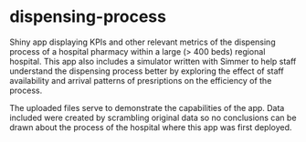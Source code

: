 # dispensing-process
Shiny app displaying KPIs and other relevant metrics of the dispensing process of a hospital pharmacy within a large (> 400 beds) regional hospital. This app also includes a simulator written with Simmer to help staff understand the dispensing process better by exploring the effect of staff availability and arrival patterns of presriptions on the efficiency of the process.

The uploaded files serve to demonstrate the capabilities of the app. Data included were created by scrambling original data so no conclusions can be drawn about the process of the hospital where this app was first deployed. 
